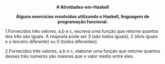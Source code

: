<p align="center"> <strong># Atividades-em-Haskell</strong> </P>
<p align="center"> <strong>
Alguns exercícios resolvidos utilizando o Haskell, linguagem de programação funcional. </strong> </P>

<p>1.Fornecidos três valores, a,b e c, escreva uma função que retorne quantos dos três são iguais. A resposta pode ser 3 (são todos iguais), 2 (dois iguais e o terceiro diferente) ou 0 (todos diferentes).</p>

<p>2.Fornecidos três valores, a,b e c, elaborar uma função que retorne quantos desses três números são maiores que o valor médio entre eles.</p>
